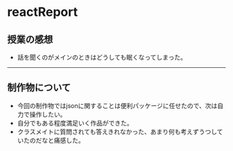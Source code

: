 # reactReport
## 授業の感想
- 話を聞くのがメインのときはどうしても眠くなってしまった。
---
## 制作物について
- 今回の制作物ではjsonに関することは便利パッケージに任せたので、次は自力で操作したい。
- 自分でもある程度満足いく作品ができた。
- クラスメイトに質問されても答えきれなかった、あまり何も考えずうつしていたのだなと痛感した。
